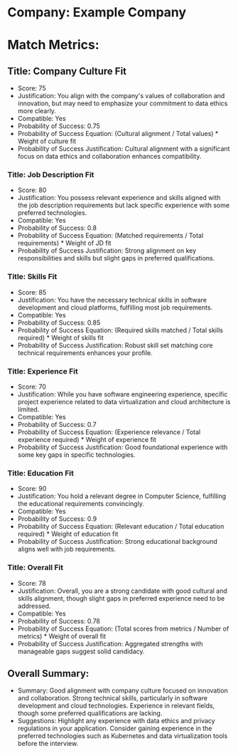 # Company: Example Company

# Match Metrics:

## Title: Company Culture Fit
- Score: 75
- Justification: You align with the company's values of collaboration and innovation, but may need to emphasize your commitment to data ethics more clearly.
- Compatible: Yes
- Probability of Success: 0.75
- Probability of Success Equation: (Cultural alignment / Total values) * Weight of culture fit
- Probability of Success Justification: Cultural alignment with a significant focus on data ethics and collaboration enhances compatibility.


### Title: Job Description Fit
- Score: 80
- Justification: You possess relevant experience and skills aligned with the job description requirements but lack specific experience with some preferred technologies.
- Compatible: Yes
- Probability of Success: 0.8
- Probability of Success Equation: (Matched requirements / Total requirements) * Weight of JD fit
- Probability of Success Justification: Strong alignment on key responsibilities and skills but slight gaps in preferred qualifications.


### Title: Skills Fit
- Score: 85
- Justification: You have the necessary technical skills in software development and cloud platforms, fulfilling most job requirements.
- Compatible: Yes
- Probability of Success: 0.85
- Probability of Success Equation: (Required skills matched / Total skills required) * Weight of skills fit
- Probability of Success Justification: Robust skill set matching core technical requirements enhances your profile.


### Title: Experience Fit
- Score: 70
- Justification: While you have software engineering experience, specific project experience related to data virtualization and cloud architecture is limited.
- Compatible: Yes
- Probability of Success: 0.7
- Probability of Success Equation: (Experience relevance / Total experience required) * Weight of experience fit
- Probability of Success Justification: Good foundational experience with some key gaps in specific technologies.


### Title: Education Fit
- Score: 90
- Justification: You hold a relevant degree in Computer Science, fulfilling the educational requirements convincingly.
- Compatible: Yes
- Probability of Success: 0.9
- Probability of Success Equation: (Relevant education / Total education required) * Weight of education fit
- Probability of Success Justification: Strong educational background aligns well with job requirements.


### Title: Overall Fit
- Score: 78
- Justification: Overall, you are a strong candidate with good cultural and skills alignment, though slight gaps in preferred experience need to be addressed.
- Compatible: Yes
- Probability of Success: 0.78
- Probability of Success Equation: (Total scores from metrics / Number of metrics) * Weight of overall fit
- Probability of Success Justification: Aggregated strengths with manageable gaps suggest solid candidacy.


## Overall Summary:
- Summary:
    Good alignment with company culture focused on innovation and collaboration.
Strong technical skills, particularly in software development and cloud technologies.
Experience in relevant fields, though some preferred qualifications are lacking.
- Suggestions:
    Highlight any experience with data ethics and privacy regulations in your application.
Consider gaining experience in the preferred technologies such as Kubernetes and data virtualization tools before the interview.
        
